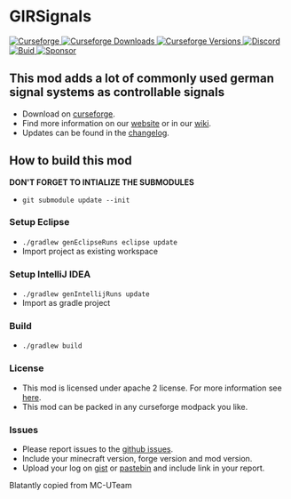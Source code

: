 # GIRSignals

[
![Curseforge](https://cf.way2muchnoise.eu/title/gir-signal-mod.svg?badge_style=for_the_badge)
![Curseforge Downloads](https://cf.way2muchnoise.eu/short_gir-signal-mod.svg?badge_style=for_the_badge)
![Curseforge Versions](http://cf.way2muchnoise.eu/versions/gir-signal-mod.svg?badge_style=for_the_badge)
](https://www.curseforge.com/minecraft/mc-mods/gir-signal-mod)
[
![Discord](https://img.shields.io/discord/690967067855421470?logo=discord&style=for-the-badge)
](https://discord.gg/UdxeFgG)
[
![Buid](https://img.shields.io/appveyor/build/MrTroble/girsignals/master?logo=appveyor&style=for-the-badge)
](https://ci.appveyor.com/project/MrTroble/girsignals)
[
![Sponsor](https://img.shields.io/github/sponsors/MrTroble?logo=github&style=for-the-badge)
](https://github.com/sponsors/MrTroble)

## This mod adds a lot of commonly used german signal systems as controllable signals

- Download on [curseforge](https://www.curseforge.com/minecraft/mc-mods/gir-signal-mod).  
- Find more information on our [website](https://girc.eu/) or in our [wiki](https://github.com/German-Immersive-Railroading-Community/GIRSignals/wiki).
- Updates can be found in the [changelog](changelog.md).

## How to build this mod

**DON'T FORGET TO INTIALIZE THE SUBMODULES**

- ``git submodule update --init``

### Setup Eclipse

- ``./gradlew genEclipseRuns eclipse update``
- Import project as existing workspace

### Setup IntelliJ IDEA

- ``./gradlew genIntellijRuns update``
- Import as gradle project

### Build

- ``./gradlew build``

### License

- This mod is licensed under apache 2 license. For more information see [here](LICENSE).  
- This mod can be packed in any curseforge modpack you like.

### Issues

- Please report issues to the [github issues](../../issues).
- Include your minecraft version, forge version and mod version.
- Upload your log on [gist](https://gist.github.com) or [pastebin](https://pastebin.com) and include link in your report.

Blatantly copied from MC-UTeam
